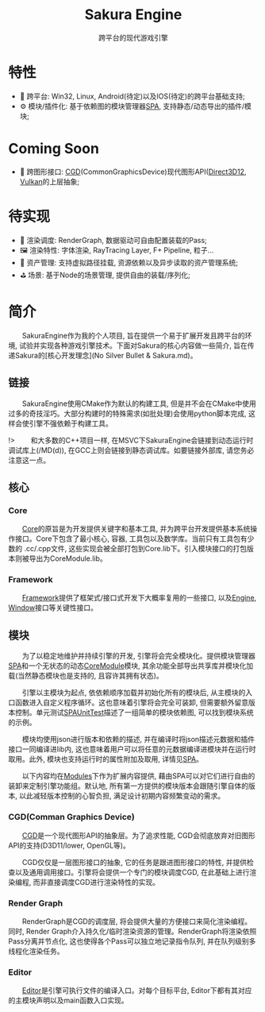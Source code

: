 <!--
 * @This File is Part of Sakura by SaeruHikari: 
 * @Description: Copyright SaeruHikari
 * @Version: 0.1.0
 * @Autor: SaeruHikari
 * @Date: 2020-03-01 20:09:10
 * @LastEditors: Please set LastEditors
 * @LastEditTime: 2020-03-13 14:34:34
 -->
<h1 align="center">Sakura Engine</h1>
<div align="center">
跨平台的现代游戏引擎
</div>

# 特性
- 🌉 跨平台: Win32, Linux, Android(待定)以及IOS(待定)的跨平台基础支持;
- ⚙️ 模块/插件化: 基于依赖图的模块管理器[SPA](DevTools/SPA/SakuraPackageAdminister.md), 支持静态/动态导出的插件/模块;

# Coming Soon
- 🧰 跨图形接口: [CGD](Modules/CGD/CGD.md)(CommonGraphicsDevice)现代图形API([Direct3D12](StaticBuilds/CGD/CGD_Direct3D12.md), [Vulkan](StaticBuilds/CGD/CGD_Vulkan.md)的上层抽象;

# 待实现
- 🎨 渲染调度: RenderGraph, 数据驱动可自由配置装载的Pass;
- 🖼️ 渲染特性: 字体渲染, RayTracing Layer, F+ Pipeline, 粒子...
- 📂 资产管理: 支持虚拟路径挂载, 资源依赖以及异步读取的资产管理系统;
- ⛳ 场景: 基于Node的场景管理, 提供自由的装载/序列化;


# 简介
&emsp;&emsp;SakuraEngine作为我的个人项目, 旨在提供一个易于扩展开发且跨平台的环境, 试验并实现各种游戏引擎技术。下面对Sakura的核心内容做一些简介, 旨在传递Sakura的[核心开发理念](No Silver Bullet & Sakura.md)。

## 链接
&emsp;&emsp;SakuraEngine使用CMake作为默认的构建工具, 但是并不会在CMake中使用过多的奇技淫巧。大部分构建时的特殊需求(如批处理)会使用python脚本完成, 这样会使引擎不强依赖于构建工具。

!> &emsp;&emsp;和大多数的C++项目一样, 在MSVC下SakuraEngine会链接到动态运行时调试库上(/MD(d)), 在GCC上则会链接到静态调试库。如要链接外部库, 请您务必注意这一点。

## 核心
### Core
&emsp;&emsp;[Core](StaticBuilds/Core/Core.md)的原旨是为开发提供关键字和基本工具, 并为跨平台开发提供基本系统操作接口。Core下包含了最小核心, 容器, 工具包以及数学库。当前只有工具包有少数的 .cc/.cpp文件, 这些实现会被全部打包到Core.lib下。引入模块接口的打包版本则被导出为CoreModule.lib。

### Framework
&emsp;&emsp;[Framework](https://github.com/SaeruHikari/SakuraEngine/tree/master/SakuraEngine/Framework)提供了框架式/接口式开发下大概率复用的一些接口, 以及[Engine](https://github.com/SaeruHikari/SakuraEngine/blob/master/SakuraEngine/Framework/Application/SEngine.h), [Window](https://github.com/SaeruHikari/SakuraEngine/blob/master/SakuraEngine/Framework/Application/SWindow.h)接口等关键性接口。

## 模块
&emsp;&emsp;为了以稳定地维护并持续引擎的开发, 引擎将会完全模块化。提供模块管理器[SPA](DevTools/SPA/SakuraPackageAdminister.md)和一个无状态的动态[CoreModule](SakuraEngine/Core)模块, 其余功能全部导出共享库并模块化加载(当然静态模块也是支持的, 且容许其拥有状态)。

&emsp;&emsp;引擎以主模块为起点, 依依赖顺序加载并初始化所有的模块后, 从主模块的入口函数进入自定义程序循环。这也意味着引擎将会完全可装卸, 但需要额外留意版本控制。单元测试[SPAUnitTest](https://github.com/SaeruHikari/SakuraEngine/tree/master/SPAUnitTest)描述了一组简单的模块依赖图, 可以找到模块系统的示例。

&emsp;&emsp;模块均使用json进行版本和依赖的描述, 并在编译时将json描述元数据和插件接口一同编译进lib内, 这也意味着用户可以将任意的元数据编译进模块并在运行时取用。此外, 模块也支持运行时的属性附加及取用, 详情见[SPA](DevTools/SPA/SakuraPackageAdminister.md)。

&emsp;&emsp;以下内容均在[Modules](/Modules)下作为扩展内容提供, 藉由SPA可以对它们进行自由的装卸来定制引擎功能组。默认地, 所有第一方提供的模块版本会跟随引擎自体的版本, 以此减轻版本控制的心智负担, 满足设计初期内容频繁变动的需求。

### CGD(Comman Graphics Device)
&emsp;&emsp;[CGD](Modules/CGD/CGD.md)是一个现代图形API的抽象层。为了追求性能, CGD会彻底放弃对旧图形API的支持(D3D11/lower, OpenGL等)。

&emsp;&emsp;CGD仅仅是一层图形接口的抽象, 它的任务是跟进图形接口的特性, 并提供检查以及通用调用接口。引擎将会提供一个专门的模块调度CGD, 在此基础上进行渲染编程, 而非直接调度CGD进行渲染特性的实现。

### Render Graph
&emsp;&emsp;RenderGraph是CGD的调度层, 将会提供大量的方便接口来简化渲染编程。同时, Render Graph介入持久化/临时渲染资源的管理。RenderGraph将渲染依照Pass分离并节点化, 这也使得各个Pass可以独立地记录指令队列, 并在队列级别多线程化渲染任务。

### Editor
&emsp;&emsp;[Editor](Modules/Editor/Editor.md)是引擎可执行文件的编译入口。对每个目标平台, Editor下都有其对应的主模块声明以及main函数入口实现。

